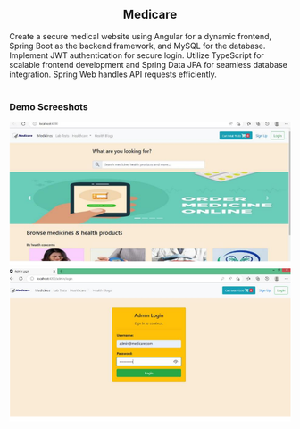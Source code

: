 <div>
<h2 align="center">Medicare</h2>
  Create a secure medical website using Angular for a dynamic frontend, Spring Boot as the backend framework, and MySQL for the database. Implement JWT authentication for secure login. Utilize TypeScript for scalable frontend development and Spring Data JPA for seamless database integration. Spring Web handles API requests efficiently.
</div>
<br>

### Demo Screeshots
![Medicare Desktop Demo](Desktop.png "Desktop Demo")
![Medicare Desktop Demo](Desktop2.png "Desktop Demo")





